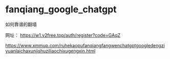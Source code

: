 # fanqiang_google_chatgpt
如何靠谱的翻墙

网址： https://w1.v2free.top/auth/register?code=GAqZ

https://www.xmmup.com/ruhekaopufanqiangfangwenchatgptgoogledengziyuanlaichaxunjishuziliaochixugengxin.html


